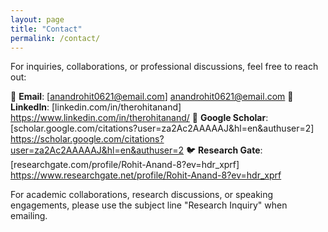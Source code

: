 ```yaml
---
layout: page
title: "Contact"
permalink: /contact/
---
```


For inquiries, collaborations, or professional discussions, feel free to reach out:

📧 **Email**: [anandrohit0621@email.com] anandrohit0621@email.com
🔗 **LinkedIn**: [linkedin.com/in/therohitanand] https://www.linkedin.com/in/therohitanand/ 
📄 **Google Scholar**: [scholar.google.com/citations?user=za2Ac2AAAAAJ&hl=en&authuser=2] https://scholar.google.com/citations?user=za2Ac2AAAAAJ&hl=en&authuser=2
🐦 **Research Gate**: [researchgate.com/profile/Rohit-Anand-8?ev=hdr_xprf] https://www.researchgate.net/profile/Rohit-Anand-8?ev=hdr_xprf

For academic collaborations, research discussions, or speaking engagements, please use the subject line "Research Inquiry" when emailing.

